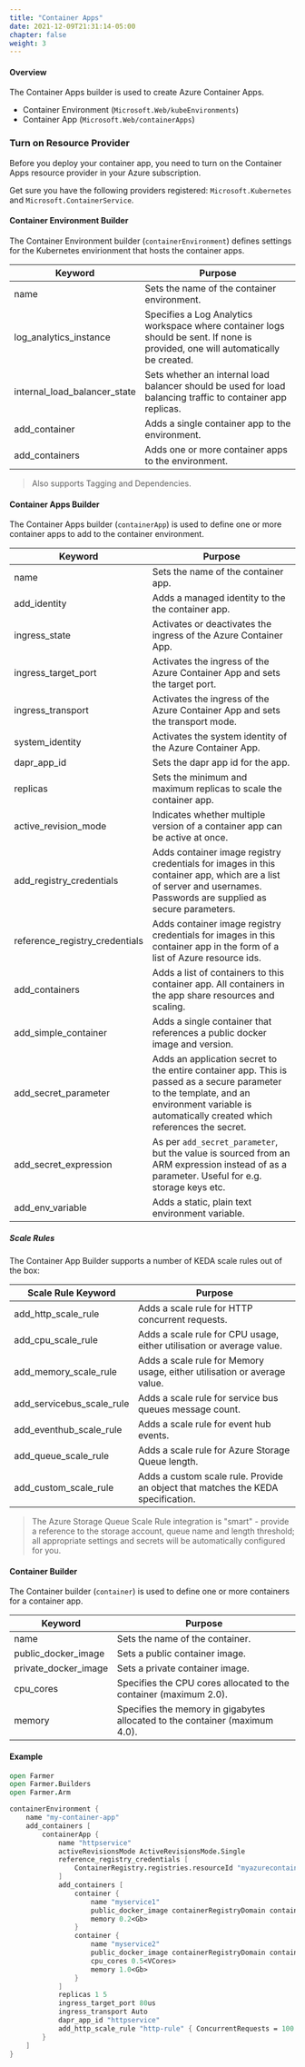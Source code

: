 ```yaml
---
title: "Container Apps"
date: 2021-12-09T21:31:14-05:00
chapter: false
weight: 3
---
```


#### Overview
The Container Apps builder is used to create Azure Container Apps.

* Container Environment (`Microsoft.Web/kubeEnvironments`)
* Container App (`Microsoft.Web/containerApps`)

### Turn on Resource Provider
Before you deploy your container app, you need to turn on the Container Apps resource provider in your Azure subscription.

Get sure you have the following providers registered: `Microsoft.Kubernetes` and `Microsoft.ContainerService`.

#### Container Environment Builder
The Container Environment builder (`containerEnvironment`) defines settings for the Kubernetes envirionment that hosts the container apps.

| Keyword | Purpose |
|-|-|
| name | Sets the name of the container environment. |
| log_analytics_instance | Specifies a Log Analytics workspace where container logs should be sent. If none is provided, one will automatically be created. |
| internal_load_balancer_state | Sets whether an internal load balancer should be used for load balancing traffic to container app replicas. |
| add_container | Adds a single container app to the environment. |
| add_containers | Adds one or more container apps to the environment. |

> Also supports Tagging and Dependencies.

#### Container Apps Builder
The Container Apps builder (`containerApp`) is used to define one or more container apps to add to the container environment.

| Keyword | Purpose |
|-|-|
| name | Sets the name of the container app. |
| add_identity | Adds a managed identity to the the container app. |
| ingress_state | Activates or deactivates the ingress of the Azure Container App. |
| ingress_target_port | Activates the ingress of the Azure Container App and sets the target port. |
| ingress_transport | Activates the ingress of the Azure Container App and sets the transport mode. |
| system_identity | Activates the system identity of the Azure Container App. |
| dapr_app_id | Sets the dapr app id for the app. |
| replicas | Sets the minimum and maximum replicas to scale the container app. |
| active_revision_mode | Indicates whether multiple version of a container app can be active at once.|
| add_registry_credentials | Adds container image registry credentials for images in this container app, which are a list of server and usernames. Passwords are supplied as secure parameters. |
| reference_registry_credentials | Adds container image registry credentials for images in this container app in the form of a list of Azure resource ids. |
| add_containers | Adds a list of containers to this container app. All containers in the app share resources and scaling. |
| add_simple_container | Adds a single container that references a public docker image and version. |
| add_secret_parameter | Adds an application secret to the entire container app. This is passed as a secure parameter to the template, and an environment variable is automatically created which references the secret. |
| add_secret_expression | As per `add_secret_parameter`, but the value is sourced from an ARM expression instead of as a parameter. Useful for e.g. storage keys etc. |
| add_env_variable | Adds a static, plain text environment variable. |

##### Scale Rules

The Container App Builder supports a number of KEDA scale rules out of the box:

| Scale Rule Keyword | Purpose |
|-|-|
| add_http_scale_rule | Adds a scale rule for HTTP concurrent requests. |
| add_cpu_scale_rule | Adds a scale rule for CPU usage, either utilisation or average value. |
| add_memory_scale_rule | Adds a scale rule for Memory usage, either utilisation or average value. |
| add_servicebus_scale_rule | Adds a scale rule for service bus queues message count. |
| add_eventhub_scale_rule | Adds a scale rule for event hub events. |
| add_queue_scale_rule | Adds a scale rule for Azure Storage Queue length. |
| add_custom_scale_rule | Adds a custom scale rule. Provide an object that matches the KEDA specification. |

> The Azure Storage Queue Scale Rule integration is "smart" - provide a reference to the storage account, queue name and length threshold; all appropriate settings and secrets will be automatically configured for you.

#### Container Builder
The Container builder (`container`) is used to define one or more containers for a container app.

| Keyword | Purpose |
|-|-|
| name | Sets the name of the container. |
| public_docker_image | Sets a public container image. |
| private_docker_image | Sets a private container image. |
| cpu_cores | Specifies the CPU cores allocated to the container (maximum 2.0). |
| memory | Specifies the memory in gigabytes allocated to the container (maximum 4.0). |

#### Example

```fsharp
open Farmer
open Farmer.Builders
open Farmer.Arm

containerEnvironment {
    name "my-container-app"
    add_containers [
        containerApp {
            name "httpservice"
            activeRevisionsMode ActiveRevisionsMode.Single
            reference_registry_credentials [
                ContainerRegistry.registries.resourceId "myazurecontainerregistry"
            ]
            add_containers [
                container {
                    name "myservice1"
                    public_docker_image containerRegistryDomain containerRegistry "myimage1" version
                    memory 0.2<Gb>
                }
                container {
                    name "myservice2"
                    public_docker_image containerRegistryDomain containerRegistry "myimage2" version
                    cpu_cores 0.5<VCores>
                    memory 1.0<Gb>
                }
            ]
            replicas 1 5
            ingress_target_port 80us
            ingress_transport Auto
            dapr_app_id "httpservice"
            add_http_scale_rule "http-rule" { ConcurrentRequests = 100 }
        }
    ]
}
```
